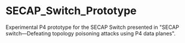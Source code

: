 # SECAP_Switch_Prototype
Experimental P4 prototype for the SECAP Switch presented in "SECAP switch—Defeating topology poisoning attacks using P4 data planes".
